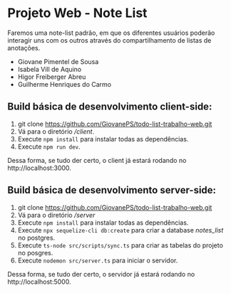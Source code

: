 # Projeto Web - Note List

Faremos uma note-list padrão, em que os diferentes usuários poderão interagir uns com os outros através do compartilhamento de listas de anotações.

- Giovane Pimentel de Sousa
- Isabela Vill de Aquino
- Higor Freiberger Abreu
- Guilherme Henriques do Carmo

## Build básica de desenvolvimento client-side:
1. git clone https://github.com/GiovanePS/todo-list-trabalho-web.git
2. Vá para o diretório _/client_.
3. Execute `npm install` para instalar todas as dependências.
4. Execute `npm run dev`.

Dessa forma, se tudo der certo, o client já estará rodando no http://localhost:3000.
  
## Build básica de desenvolvimento server-side:
1. git clone https://github.com/GiovanePS/todo-list-trabalho-web.git
2. Vá para o diretório _/server_
3. Execute `npm install` para instalar todas as dependências.
4. Execute `npx sequelize-cli db:create` para criar a database _notes_list_ no postgres.
5. Execute `ts-node src/scripts/sync.ts` para criar as tabelas do projeto no posgres.
6. Execute `nodemon src/server.ts` para iniciar o servidor.

Dessa forma, se tudo der certo, o servidor já estará rodando no http://localhost:5000.
